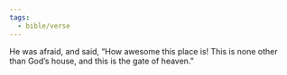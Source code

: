 ```yaml
---
tags:
  - bible/verse
---
```

He was afraid, and said, “How awesome this place is! This is none other than God’s house, and this is the gate of heaven.”